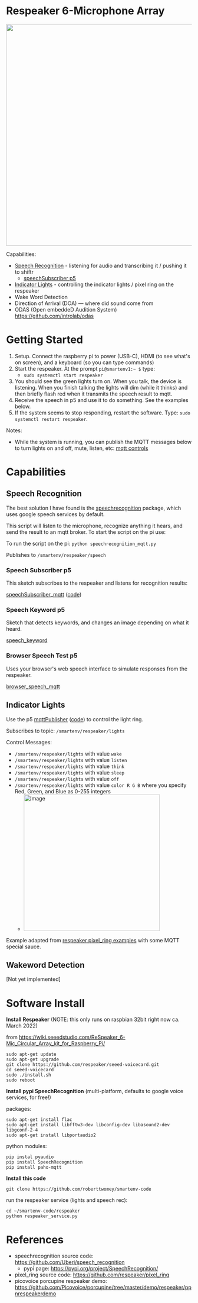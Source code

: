 # Respeaker 6-Microphone Array
<img src="https://user-images.githubusercontent.com/1598545/157468792-177624b7-5c33-4fd7-a845-4401881f29e2.png" width=600>

Capabilities:
- [Speech Recognition](#speech-recognition) - listening for audio and transcribing it / pushing it to shiftr
  - [speechSubscriber p5](#speech-subscriber-p5)
- [Indicator Lights](#indicator-lights) - controlling the indicator lights / pixel ring on the respeaker
- Wake Word Detection
- Direction of Arrival (DOA) — where did sound come from
- ODAS (Open embeddeD Audition System) https://github.com/introlab/odas

# Getting Started

1. Setup. Connect the raspberry pi to power (USB-C), HDMI (to see what's on screen), and a keyboard (so you can type commands)
2. Start the respeaker. At the prompt `pi@smartenv1:~ $` type: 
   - `sudo systemctl start respeaker`
3. You should see the green lights turn on. When you talk, the device is listening. When you finish talking the lights will dim (while it thinks) and then briefly flash red when it transmits the speech result to mqtt. 
4. Receive the speech in p5 and use it to do something. See the examples below.
5. If the system seems to stop responding, restart the software. Type: `sudo systemctl restart respeaker`.

Notes: 
- While the system is running, you can publish the MQTT messages below to turn lights on and off, mute, listen, etc: [mqtt controls](#indicator-lights)

# Capabilities

## Speech Recognition
The best solution I have found is the [speechrecognition](https://pypi.org/project/SpeechRecognition/) package, which uses google speech services by default.

This script will listen to the microphone, recognize anything it hears, and send the result to an mqtt broker. To start the script on the pi use:

To run the script on the pi: 
`python speechrecognition_mqtt.py`

Publishes to `/smartenv/respeaker/speech`

### Speech Subscriber p5
This sketch subscribes to the respeaker and listens for recognition results:

[speechSubscriber_mqtt](https://editor.p5js.org/robert.twomey/full/9rzxlO4Qs) ([code](https://editor.p5js.org/robert.twomey/sketches/9rzxlO4Qs))

### Speech Keyword p5
Sketch that detects keywords, and changes an image depending on what it heard.

[speech_keyword](https://editor.p5js.org/robert.twomey/sketches/R31baBcqH)

### Browser Speech Test p5
Uses your browser's web speech interface to simulate responses from the respeaker.

[browser_speech_mqtt](https://editor.p5js.org/robert.twomey/sketches/2whB_as1H)

## Indicator Lights
Use the p5 [mqttPublisher](https://editor.p5js.org/robert.twomey/full/CEXVmsCBS) ([code](https://editor.p5js.org/robert.twomey/sketches/CEXVmsCBS)) to control the light ring.

Subscribes to topic: `/smartenv/respeaker/lights`

Control Messages:
  - `/smartenv/respeaker/lights` with value `wake`
  - `/smartenv/respeaker/lights` with value `listen`
  - `/smartenv/respeaker/lights` with value `think`
  - `/smartenv/respeaker/lights` with value `sleep`
  - `/smartenv/respeaker/lights` with value `off`
  - `/smartenv/respeaker/lights` with value `color R G B` where you specify Red, Green, and Blue as 0-255 integers
    - <img width="369" alt="image" src="https://user-images.githubusercontent.com/1598545/155913062-76b7b920-d800-406c-818c-178ca0fb44b7.png">


Example adapted from [respeaker pixel_ring examples](https://github.com/respeaker/pixel_ring/blob/master/examples/respeaker_4mic_array.py) with some MQTT special sauce.


## Wakeword Detection
[Not yet implemented]

# Software Install

__Install Respeaker__
(NOTE: this only runs on raspbian 32bit right now ca. March 2022)

from https://wiki.seeedstudio.com/ReSpeaker_6-Mic_Circular_Array_kit_for_Raspberry_Pi/

```
sudo apt-get update
sudo apt-get upgrade
git clone https://github.com/respeaker/seeed-voicecard.git
cd seeed-voicecard
sudo ./install.sh   
sudo reboot
```

__Install pypi SpeechRecognition__
(multi-platform, defaults to google voice services, for free!)

packages: 
```
sudo apt-get install flac
sudo apt-get install libfftw3-dev libconfig-dev libasound2-dev libgconf-2-4
sudo apt-get install libportaudio2
```

python modules:
```
pip instal pyaudio
pip install SpeechRecognition
pip install paho-mqtt
```

__Install this code__
```
git clone https://github.com/roberttwomey/smartenv-code
```

run the respeaker service (lights and speech rec):
```
cd ~/smartenv-code/respeaker
python respeaker_service.py
```

# References
- speechrecognition source code: https://github.com/Uberi/speech_recognition
  - pypi page: https://pypi.org/project/SpeechRecognition/
- pixel_ring source code: https://github.com/respeaker/pixel_ring
- picovoice porcupine respeaker demo: https://github.com/Picovoice/porcupine/tree/master/demo/respeaker/ppnrespeakerdemo
